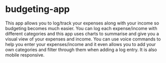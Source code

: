 # budgeting-app
This app allows you to log/track your expenses along with your income so budgeting becomes much easier.  You can log each expense/income with different categories and this app uses charts to summarise and give you a visual view of your expenses and income. You can use voice commands to help you enter your expenses/income and it even allows you to add your own categories and filter through them when adding a log entry. It is also mobile responsive.
